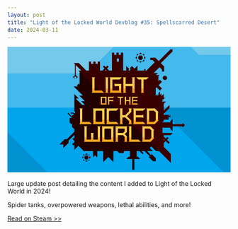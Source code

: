 ```yaml
---
layout: post
title: "Light of the Locked World Devblog #35: Spellscarred Desert"
date: 2024-03-11
---
```


![](https://github.com/V3663L/v3663l.github.io/blob/main/images/Back%20to%20the%20Locked%20World%20banner.png?raw=true)

Large update post detailing the content I added to Light of the Locked World in 2024!

Spider tanks, overpowered weapons, lethal abilities, and more!

[Read on Steam >>](https://steamcommunity.com/games/1097560/announcements/detail/3994197038612182268)
